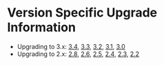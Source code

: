 Version Specific Upgrade Information
====================================

- Upgrading to 3.x:
  [3.4](Upgrading34.md),
  [3.3](Upgrading33.md),
  [3.2](Upgrading32.md),
  [3.1](Upgrading31.md),
  [3.0](Upgrading30.md)
- Upgrading to 2.x:
  [2.8](Upgrading28.md),
  [2.6](Upgrading26.md),
  [2.5](Upgrading25.md),
  [2.4](Upgrading24.md),
  [2.3](Upgrading23.md),
  [2.2](Upgrading22.md)
